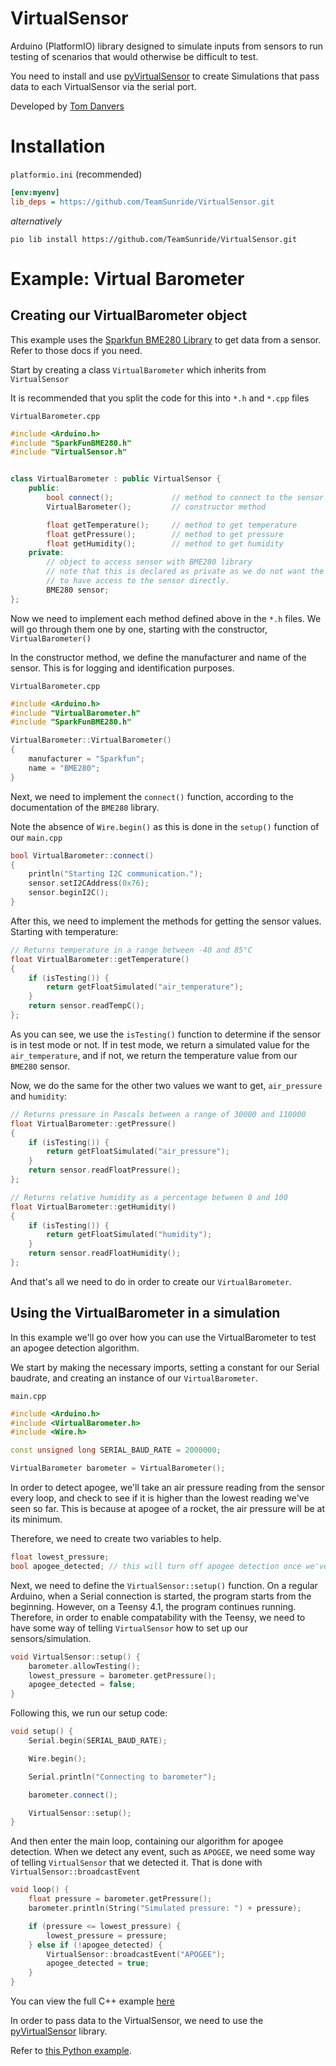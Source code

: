 # VirtualSensor
Arduino (PlatformIO) library designed to simulate inputs from sensors to run testing of scenarios that would otherwise be difficult to test.

You need to install and use [pyVirtualSensor](https://github.com/TeamSunride/pyVirtualSensor) to create Simulations that pass data to each VirtualSensor via the serial port.

Developed by [Tom Danvers](https://github.com/TomD53)

# Installation

`platformio.ini` (recommended)
```ini
[env:myenv]
lib_deps = https://github.com/TeamSunride/VirtualSensor.git
```
_alternatively_

    pio lib install https://github.com/TeamSunride/VirtualSensor.git

# Example: Virtual Barometer

## Creating our VirtualBarometer object

This example uses the [Sparkfun BME280 Library](https://github.com/sparkfun/SparkFun_BME280_Arduino_Library/blob/master/src/SparkFunBME280.h) to get data from a sensor. Refer to those docs if you need.

Start by creating a class `VirtualBarometer` which inherits from `VirtualSensor`

It is recommended that you split the code for this into `*.h` and `*.cpp` files

`VirtualBarometer.cpp`

```cpp
#include <Arduino.h>
#include "SparkFunBME280.h"
#include "VirtualSensor.h"


class VirtualBarometer : public VirtualSensor {
    public:
        bool connect();             // method to connect to the sensor using BME280 library
        VirtualBarometer();         // constructor method

        float getTemperature();     // method to get temperature
        float getPressure();        // method to get pressure
        float getHumidity();        // method to get humidity
    private:
        // object to access sensor with BME280 library
        // note that this is declared as private as we do not want the user of VirtualBarometer
        // to have access to the sensor directly.
        BME280 sensor;              
};
```

Now we need to implement each method defined above in the `*.h` files. We will go through them one by one, starting with the constructor, `VirtualBarometer()`

In the constructor method, we define the manufacturer and name of the sensor. This is for logging and identification purposes.

`VirtualBarometer.cpp`
```cpp
#include <Arduino.h>
#include "VirtualBarometer.h"
#include "SparkFunBME280.h"

VirtualBarometer::VirtualBarometer()
{
    manufacturer = "Sparkfun";
    name = "BME280";
}
```

Next, we need to implement the `connect()` function, according to the documentation of the `BME280` library.

Note the absence of `Wire.begin()` as this is done in the `setup()` function of our `main.cpp`

```cpp
bool VirtualBarometer::connect()
{
    println("Starting I2C communication.");
    sensor.setI2CAddress(0x76);
    sensor.beginI2C();
}
```

After this, we need to implement the methods for getting the sensor values. Starting with temperature:

```cpp
// Returns temperature in a range between -40 and 85°C
float VirtualBarometer::getTemperature()
{
    if (isTesting()) {
        return getFloatSimulated("air_temperature");
    }
    return sensor.readTempC();
};
```

As you can see, we use the `isTesting()` function to determine if the sensor is in test mode or not. If in test mode, we return a simulated value for the `air_temperature`, and if not, we return the temperature value from our `BME280` sensor.

Now, we do the same for the other two values we want to get, `air_pressure` and `humidity`:

```cpp
// Returns pressure in Pascals between a range of 30000 and 110000
float VirtualBarometer::getPressure()
{
    if (isTesting()) {
        return getFloatSimulated("air_pressure");
    }
    return sensor.readFloatPressure();
};

// Returns relative humidity as a percentage between 0 and 100
float VirtualBarometer::getHumidity()
{
    if (isTesting()) {
        return getFloatSimulated("humidity");
    }
    return sensor.readFloatHumidity();
};
```

And that's all we need to do in order to create our `VirtualBarometer`.

## Using the VirtualBarometer in a simulation

In this example we'll go over how you can use the VirtualBarometer to test an apogee detection algorithm.

We start by making the necessary imports, setting a constant for our Serial baudrate, and creating an instance of our `VirtualBarometer`.

`main.cpp`
```cpp
#include <Arduino.h>
#include <VirtualBarometer.h>
#include <Wire.h>

const unsigned long SERIAL_BAUD_RATE = 2000000;

VirtualBarometer barometer = VirtualBarometer();
```

In order to detect apogee, we'll take an air pressure reading from the sensor every loop, and check to see if it is higher than the lowest reading we've seen so far. This is because at apogee of a rocket, the air pressure will be at its minimum.

Therefore, we need to create two variables to help. 

```cpp
float lowest_pressure;
bool apogee_detected; // this will turn off apogee detection once we've detected it, so we don't detect it multiple times
```

Next, we need to define the `VirtualSensor::setup()` function. On a regular Arduino, when a Serial connection is started, the program starts from the beginning. However, on a Teensy 4.1, the program continues running. Therefore, in order to enable compatability with the Teensy, we need to have some way of telling `VirtualSensor` how to set up our sensors/simulation.

```cpp
void VirtualSensor::setup() {
    barometer.allowTesting();
    lowest_pressure = barometer.getPressure();
    apogee_detected = false;
}
```

Following this, we run our setup code:

```cpp
void setup() {
    Serial.begin(SERIAL_BAUD_RATE);

    Wire.begin();

    Serial.println("Connecting to barometer");

    barometer.connect();

    VirtualSensor::setup();
}
```

And then enter the main loop, containing our algorithm for apogee detection. When we detect any event, such as `APOGEE`, we need some way of telling `VirtualSensor` that we detected it. That is done with `VirtualSensor::broadcastEvent`

```cpp
void loop() {
    float pressure = barometer.getPressure();
    barometer.println(String("Simulated pressure: ") + pressure);

    if (pressure <= lowest_pressure) {
        lowest_pressure = pressure;
    } else if (!apogee_detected) {
        VirtualSensor::broadcastEvent("APOGEE");
        apogee_detected = true;
    }
}
```

You can view the full C++ example [here](/lib/VirtualSensor/examples/apogee-detect)

In order to pass data to the VirtualSensor, we need to use the [pyVirtualSensor](https://github.com/TeamSunride/pyVirtualSensor) library. 

Refer to [this Python example](https://github.com/TeamSunride/pyVirtualSensor#advanced-example-running-a-simulation-with-openrocket-data).